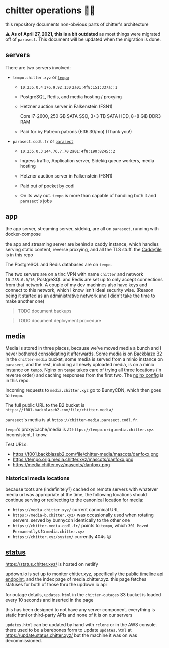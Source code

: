 # chitter operations 🦝🔧

this repository documents non-obvious parts of chitter's architecture

⚠ **As of April 27, 2021, this is a bit outdated** as most things were migrated off of `parasect`. This document will be updated when the migration is done.

## servers

There are two servers involved:

* `tempo.chitter.xyz` or [`tempo`](https://www.mobygames.com/game/sega-32x/tempo)

    * `10.235.0.4`
      `176.9.92.130`
      `2a01:4f8:151:337a::1`

    * PostgreSQL, Redis, and media hosting / proxying

    * Hetzner auction server in Falkenstein (FSN1)

      Core i7-2600, 250 GB SATA SSD, 3+3 TB SATA HDD, 8+8 GiB DDR3 RAM

    * Paid for by Patreon patrons (€36.30/mo) (Thank you!)

* `parasect.codl.fr` or [`parasect`](https://bulbapedia.bulbagarden.net/wiki/Parasect_(Pok%C3%A9mon))

    * `10.235.0.3`
      `144.76.7.70`
      `2a01:4f8:190:8245::2`

    * Ingress traffic, Application server, Sidekiq queue workers, media hosting

    * Hetzner auction server in Falkenstein (FSN1)

    * Paid out of pocket by codl

    * On its way out. `tempo` is more than capable of handling both it and
      `parasect`'s jobs

## app

the app server, streaming server, sidekiq, are all on `parasect`, running with docker-compose

the app and streaming server are behind a caddy instance, which handles serving static content, reverse proxying, and all the TLS stuff. the [Caddyfile](/Caddyfile) is in this repo

The PostgreSQL and Redis databases are on `tempo`.

The two servers are on a tinc VPN with name `chitter` and network `10.235.0.0/16`,
PostgreSQL and Redis are set up to only accept connections from that network.
A couple of my dev machines also have keys and connect to this network, which I
know isn't ideal security wise. (Reason being it started as an administrative
network and I didn't take the time to make another one)

> TODO document backups

> TODO document deployment procedure

## media

Media is stored in three places, because we've moved media a bunch and I never
bothered consolidating it afterwards. Some media is on Backblaze B2 in the
`chitter-media` bucket, some media is served from a minio instance on
`parasect`, and the rest, including all newly uploaded media, is on a minio
instance on `tempo`. Nginx on `tempo` takes care of trying all three locations (in
reverse order) and caching responses from the first two. The [nginx config](/chitter-media.nginx.inc)
is in this repo.

Incoming requests to `media.chitter.xyz` go to BunnyCDN, which then goes to `tempo`.

The full public URL to the B2 bucket is `https://f001.backblazeb2.com/file/chitter-media/`

`parasect`'s media is at `https://chitter-media.parasect.codl.fr`.

`tempo`'s proxy/cache/media is at `https://tempo.orig.media.chitter.xyz`.
Inconsistent, I know.

Test URLs:

* <https://f001.backblazeb2.com/file/chitter-media/mascots/danfoxx.png>
* <https://tempo.orig.media.chitter.xyz/mascots/danfoxx.png>
* <https://media.chitter.xyz/mascots/danfoxx.png>

### historical media locations

because toots are (indefinitely?) cached on remote servers with whatever media url was appropriate at the time, the following locations should continue serving or redirecting to the canonical location for media:

* `https://media.chitter.xyz/` current canonical URL
* `https://media-b.chitter.xyz/` was occasionally used when rotating servers. served by bunnycdn identically to the other one
* `https://chitter-media.codl.fr/` points to `tempo`, which `301 Moved Permanently`s to `media.chitter.xyz`
* `https://chitter.xyz/system/` currently 404s 😕

## [status](https://github.com/codl/status.chitter.xyz)

<https://status.chitter.xyz/> is hosted on netlify

updown.io is set up to monitor chitter.xyz, specifically [the public timeline api endpoint][tl], and the index page of media.chitter.xyz. this page fetches statuses for both of those thru the updown.io api

for outage details, `updates.html` in the `chitter-outages` S3 bucket is loaded every 10 seconds and inserted in the page

this has been designed to not have any server component. everything is static html or third-party APIs and none of it is on our servers

[tl]: https://chitter.xyz/api/v1/timelines/public?local=true

`updates.html` can be updated by hand with `rclone` or in the AWS console.
there used to be a barebones form to update `updates.html` at <https://update.status.chitter.xyz/> but the machine it was on was decommissioned.
